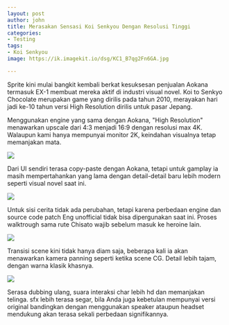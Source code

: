 ```yaml
---
layout: post
author: john
title: Merasakan Sensasi Koi Senkyou Dengan Resolusi Tinggi
categories:
- Testing
tags:
- Koi Senkyou
image: https://ik.imagekit.io/dsg/KC1_B7qg2Fn6GA.jpg

---
```

Sprite kini mulai bangkit kembali berkat kesuksesan penjualan Aokana termasuk EX-1 membuat mereka aktif di industri visual novel. Koi to Senkyo Chocolate merupakan game yang dirilis pada tahun 2010, merayakan hari jadi ke-10 tahun versi High Resolution dirilis untuk pasar Jepang.

Menggunakan engine yang sama dengan Aokana, "High Resolution" menawarkan upscale dari 4:3 menjadi 16:9 dengan resolusi max 4K. Walaupun kami hanya mempunyai monitor 2K, keindahan visualnya tetap memanjakan mata.

![](https://ik.imagekit.io/dsg/KC12_F2Xxbn7er7m6.jpg)

Dari UI sendiri terasa copy-paste dengan Aokana, tetapi untuk gamplay ia masih mempertahankan yang lama dengan detail-detail baru lebih modern seperti visual novel saat ini.

![](https://ik.imagekit.io/dsg/KC2_nheadTuPCXn.jpg)

Untuk sisi cerita tidak ada perubahan, tetapi karena perbedaan engine dan source code patch Eng unofficial tidak bisa dipergunakan saat ini. Proses walktrough sama rute Chisato wajib sebelum masuk ke heroine lain.

![](https://ik.imagekit.io/dsg/KC10_ioa9ryasa.jpg)

Transisi scene kini tidak hanya diam saja, beberapa kali ia akan menawarkan kamera panning seperti ketika scene CG. Detail lebih tajam, dengan warna klasik khasnya.

![](https://ik.imagekit.io/dsg/KC5_QAnrdgQBMX3Z.jpg)

Serasa dubbing ulang, suara interaksi char lebih hd dan memanjakan telinga. sfx lebih terasa segar, bila Anda juga kebetulan mempunyai versi original bandingkan dengan menggunakan speaker ataupun headset mendukung akan terasa sekali perbedaan signifikannya.